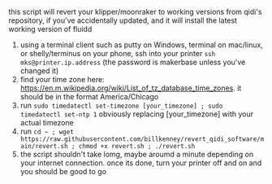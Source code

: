 this script will revert your klipper/moonraker to working versions from qidi's repository, if you've accidentally updated, and it will install the latest working version of fluidd

1. using a terminal client such as putty on Windows, terminal on mac/linux, or shelly/terminus on your phone, ssh into your printer `ssh mks@printer.ip.address` (the password is makerbase unless you've changed it)
2. find your time zone here: https://en.m.wikipedia.org/wiki/List_of_tz_database_time_zones. it should be in the format America/Chicago
3. run `sudo timedatectl set-timezone [your_timezone] ; sudo timedatectl set-ntp 1` obviously replacing [your_timezone] with your actual timezone
4. run `cd ~ ; wget https://raw.githubusercontent.com/billkenney/revert_qidi_software/main/revert.sh ; chmod +x revert.sh ; ./revert.sh`
5. the script shouldn't take lomg, maybe aroumd a minute depending on your internet connection. once its done, turn your printer off and on and you should be good to go
